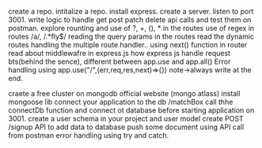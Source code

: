 create a repo.
intitalize a repo.
install express.
create a server.
listen to port 3001.
write logic to handle get post patch delete api calls and test them on postman.
explore rounting and use of ?, +, (), * in the routes
use of regex in routes /a/, /.*fly$/
reading the query params in the routes
read the dynamic routes
handling the multiple route handler..
using next() function in router
read about middlewafre in express.js
how express js handle request bts(behind the sence),
different between app.use and app.all()
Error handling using app.use("/",(err,req,res,next)=>{}) note->always write at the end.


craete a free cluster on mongodb official website (mongo atlass)
install mongoose lib
connect your application to the db <connection-url>/matchBox
call thhe connectDb function and connect ot database before starting application on 3001.
create a user schema in your project and user model
create  POST /signup API to add data to database
push some document using API call from postman
error handling using try and catch.
